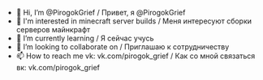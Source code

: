 - 👋 Hi, I’m @PirogokGrief / Привет, я @PirogokGrief
- 👀 I'm interested in minecraft server builds / Меня интересуют сборки серверов майнкрафт
- 🌱 I’m currently learning / Я сейчас учусь
- 💞️ I’m looking to collaborate on / Приглашаю к сотрудничеству
- 📫 How to reach me vk: vk.com/pirogok_grief / Как со мной связаться вк: vk.com/pirogok_grief

<!---
PirogokGrief/PirogokGrief is a ✨ special ✨ repository because its `README.md` (this file) appears on your GitHub profile.[айпи моего сервера.txt](https://github.com/PirogokGrief/PirogokGrief/files/8582186/default.txt)

You can click the Preview link to take a look at your changes.
--->
